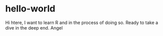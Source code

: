 # hello-world

Hi htere, I want to learn R and in the process of doing so. Ready to take a dive in the deep end. 
Angel
